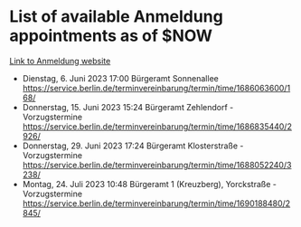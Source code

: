 # List of available Anmeldung appointments as of $NOW
[Link to Anmeldung website](https://service.berlin.de/terminvereinbarung/termin/tag.php?termin=1&anliegen[]=120686&dienstleisterlist=122210,122217,327316,122219,327312,122227,327314,122231,327346,122243,327348,122254,122252,329742,122260,329745,122262,329748,122271,327278,122273,327274,122277,327276,330436,122280,327294,122282,327290,122284,327292,122291,327270,122285,327266,122286,327264,122296,327268,150230,329760,122297,327286,122294,327284,122312,329763,122314,329775,122304,327330,122311,327334,122309,327332,317869,122281,327352,122279,329772,122283,122276,327324,122274,327326,122267,329766,122246,327318,122251,327320,122257,327322,122208,327298,122226,327300&herkunft=http%3A%2F%2Fservice.berlin.de%2Fdienstleistung%2F120686%2F)
- Dienstag, 6. Juni 2023 17:00 Bürgeramt Sonnenallee https://service.berlin.de/terminvereinbarung/termin/time/1686063600/168/
- Donnerstag, 15. Juni 2023 15:24 Bürgeramt Zehlendorf - Vorzugstermine https://service.berlin.de/terminvereinbarung/termin/time/1686835440/2926/
- Donnerstag, 29. Juni 2023 17:24 Bürgeramt Klosterstraße - Vorzugstermine https://service.berlin.de/terminvereinbarung/termin/time/1688052240/3238/
- Montag, 24. Juli 2023 10:48 Bürgeramt 1 (Kreuzberg), Yorckstraße - Vorzugstermine https://service.berlin.de/terminvereinbarung/termin/time/1690188480/2845/
